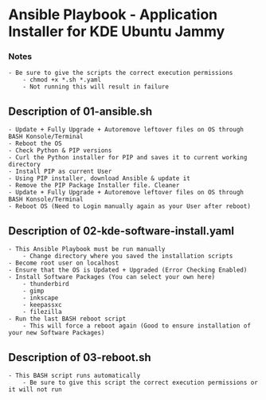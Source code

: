 # Ansible Playbook - Application Installer for KDE Ubuntu Jammy

### Notes
    - Be sure to give the scripts the correct execution permissions
        - chmod +x *.sh *.yaml
        - Not running this will result in failure

## Description of 01-ansible.sh
    - Update + Fully Upgrade + Autoremove leftover files on OS through BASH Konsole/Terminal
    - Reboot the OS
    - Check Python & PIP versions
    - Curl the Python installer for PIP and saves it to current working directory
    - Install PIP as current User
    - Using PIP installer, download Ansible & update it
    - Remove the PIP Package Installer file. Cleaner
    - Update + Fully Upgrade + Autoremove leftover files on OS through BASH Konsole/Terminal
    - Reboot OS (Need to Login manually again as your User after reboot)

## Description of 02-kde-software-install.yaml
    - This Ansible Playbook must be run manually
        - Change directory where you saved the installation scripts
    - Become root user on localhost
    - Ensure that the OS is Updated + Upgraded (Error Checking Enabled)
    - Install Software Packages (You can select your own here)
        - thunderbird
        - gimp
        - inkscape
        - keepassxc
        - filezilla
    - Run the last BASH reboot script
        - This will force a reboot again (Good to ensure installation of your new Software Packages)

## Description of 03-reboot.sh
    - This BASH script runs automatically
        - Be sure to give this script the correct execution permissions or it will not run

##
